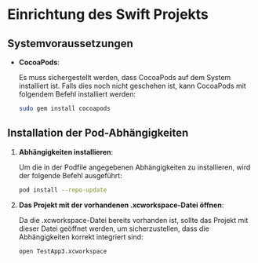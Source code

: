# Einrichtung des Swift Projekts

## Systemvoraussetzungen

- **CocoaPods**:
   
   Es muss sichergestellt werden, dass CocoaPods auf dem System installiert ist. Falls dies noch nicht geschehen ist, kann CocoaPods mit folgendem Befehl installiert werden:

   ```bash
   sudo gem install cocoapods
   ```
## Installation der Pod-Abhängigkeiten

1. **Abhängigkeiten installieren**:

   Um die in der Podfile angegebenen Abhängigkeiten zu installieren, wird der folgende Befehl ausgeführt:

   ```bash
   pod install --repo-update
   ```

2. **Das Projekt mit der vorhandenen .xcworkspace-Datei öffnen**:

    Da die .xcworkspace-Datei bereits vorhanden ist, sollte das Projekt mit dieser Datei geöffnet werden, um sicherzustellen, dass die Abhängigkeiten korrekt integriert sind:

   ```bash
   open TestApp3.xcworkspace
   ```

